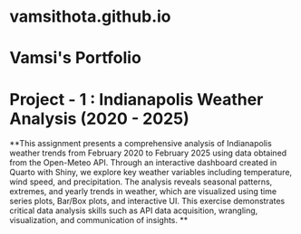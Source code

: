 # vamsithota.github.io
# Vamsi's Portfolio
# Project - 1 : Indianapolis Weather Analysis (2020 - 2025)
**This assignment presents a comprehensive analysis of Indianapolis weather trends from February 
2020 to February 2025 using data obtained from the Open-Meteo API. Through an interactive 
dashboard created in Quarto with Shiny, we explore key weather variables including temperature, 
wind speed, and precipitation. The analysis reveals seasonal patterns, extremes, and yearly trends 
in weather, which are visualized using time series plots, Bar/Box plots, and interactive UI. This 
exercise demonstrates critical data analysis skills such as API data acquisition, wrangling, 
visualization, and communication of insights. **
